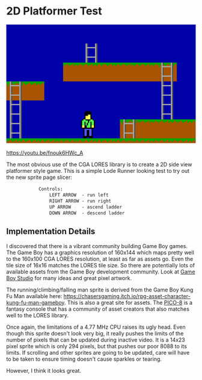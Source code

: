 # 2D Platformer Test

![PLATFORM](platform.png)

https://youtu.be/fnouk6HWc_A

The most obvious use of the CGA LORES library is to create a 2D side view
platformer style game. This is a simple Lode Runner looking test to try out the
new sprite page slicer:

                Controls:
                    LEFT ARROW  - run left
                    RIGHT ARROW - run right
                    UP ARROW    - ascend ladder
                    DOWN ARROW  - descend ladder

## Implementation Details

I discovered that there is a vibrant community building Game Boy games. The
Game Boy has a graphics resolution of 160x144 which maps pretty well to the
160x100 CGA LORES resolution, at least as far as assets go. Even the tile size
of 16x16 matches the LORES tile size. So there are potentially lots of
available assets from the Game Boy development community. Look at [Game Boy
Studio](https://www.gbstudio.dev) for many ideas and great pixel artwork.

The running/climbing/falling man sprite is derived from the Game Boy Kung Fu
Man available here:
https://chasersgaming.itch.io/rpg-asset-character-kung-fu-man-gameboy. This is
also a great site for assets. The
[PICO-8](https://www.lexaloffle.com/pico-8.php) is a fantasy console that has a
community of asset creators that also matches well to the LORES library.

Once again, the limitations of a 4.77 MHz CPU raises its ugly head. Even though
this sprite doesn't look very big, it really pushes the limits of the number of
pixels that can be updated during inactive video. It is a 14x23 pixel sprite
which is only 294 pixels, but that pushes our poor 8088 to its limits. If
scrolling and other sprites are going to be updated, care will have to be taken
to ensure timing doesn't cause sparkles or tearing.

However, I think it looks great.
